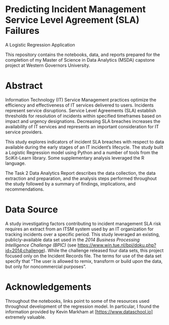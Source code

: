 # Predicting Incident Management Service Level Agreement (SLA) Failures
A Logistic Regression Application


This repository contains the notebooks, data, and reports prepared for the completion of my Master of Science in Data Analytics (MSDA) capstone project at Western Governors University. 

# Abstract

Information Technology (IT) Service Management practices optimize the efficiency and effectiveness of IT services delivered to users. Incidents represent service disruptions. Service Level Agreements (SLA) establish thresholds for resolution of incidents within specified timeframes based on impact and urgency designations. Decreasing SLA breaches increases the availability of IT services and represents an important consideration for IT service providers. 

This study explores indicators of incident SLA breaches with respect to data available during the early stages of an IT incident’s lifecycle. The study built a Logistic Regression model using Python and a number of tools from the SciKit-Learn library. Some supplementary analysis leveraged the R language. 

The Task 2 Data Analytics Report describes the data collection, the data extraction and preparation, and the analysis steps performed throughout the study followed by a summary of findings, implications, and recommendations. 

# Data Source

A study investigating factors contributing to incident management SLA risk requires an extract from an ITSM system used by an IT organization for tracking incidents over a specific period. This study leveraged an existing, publicly-available data set used in the *2014 Business Processing Intelligence Challenge (BPIC)* (see https://www.win.tue.nl/bpi/doku.php?id=2014:challenge). While the challenge released four data sets, this project focused only on the Incident Records file.  The terms for use of the data set specify that “The user is allowed to remix, transform or build upon the data, but only for noncommercial purposes”.

# Acknowledgements

Throughout the notebooks, links point to some of the resources used throughout development of the regression model. In particular, I found the information provided by Kevin Markham at [https://www.dataschool.io] extremely valuable.
 

